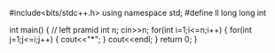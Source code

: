 #include<bits/stdc++.h>
using namespace std;
#define ll long long int 

int main() 
{
    // left pramid
    int n;
    cin>>n;
    for(int i=1;i<=n;i++)
    {
        for(int j=1;j<=i;j++)
        {
            cout<<"*";
        }
        cout<<endl;
    }
	return 0;
}
